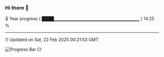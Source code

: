 ### Hi there 👋

⏳ Year progress { ████▁▁▁▁▁▁▁▁▁▁▁▁▁▁▁▁▁▁▁▁▁▁▁▁▁▁ } 14.25 %

---

⏰ Updated on Sat, 22 Feb 2025 00:21:53 GMT

![Progress Bar CI](https://github.com/liununu/liununu/workflows/Progress%20Bar%20CI/badge.svg)
